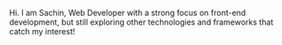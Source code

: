 Hi. I am Sachin, Web Developer with a strong focus on front-end development, but still exploring other technologies and frameworks that catch my interest! 
